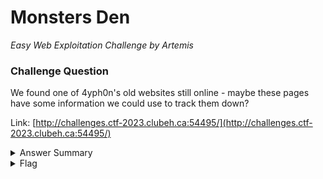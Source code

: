 # Monsters Den

<i>Easy Web Exploitation Challenge by Artemis</i>

### Challenge Question

We found one of 4yph0n's old websites still online - maybe these pages have some information we could use to track them down?

Link: [http://challenges.ctf-2023.clubeh.ca:54495/](http://challenges.ctf-2023.clubeh.ca:54495/)

<details> 
  <summary>Answer Summary</summary>
  &nbsp;&nbsp;There is a hidden logo.png file on the page. To find it, you can do any of the following:
  <ol>
    <li>Look at the source code to see the link to the logo. Go to see to see the flag.</li>
    <li>Highlight the page to see there is a missing image. Save it and open it to see the flag.</li>
  </ol>
</details>

<details> 
  <summary>Flag</summary>
  &emsp;<b>clubeh{3ch1dn@_A6E2C145}</b>
</details>
